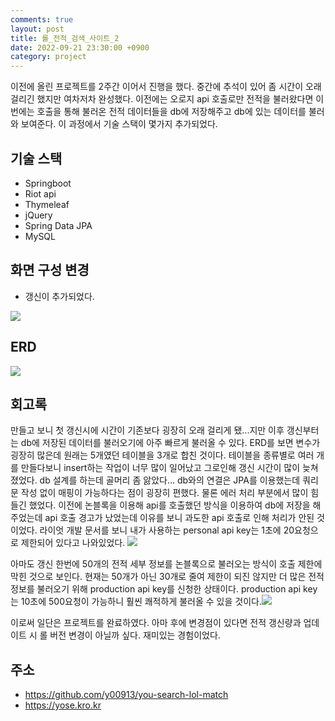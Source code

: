 ```yaml
---
comments: true
layout: post
title: 롤_전적_검색_사이트_2
date: 2022-09-21 23:30:00 +0900
category: project
---
```



이전에 올린 프로젝트를 2주간 이어서 진행을 했다. 중간에 추석이 있어 좀 시간이 오래 걸리긴 했지만 여차저차 완성했다. 이전에는 오로지 api 호출로만 전적을 불러왔다면 이번에는 호출을 통해 불러온 전적 데이터들을 db에 저장해주고 db에 있는 데이터를 불러와 보여준다. 이 과정에서 기술 스택이 몇가지 추가되었다.
## 기술 스택
- Springboot
- Riot api
- Thymeleaf
- jQuery
- Spring Data JPA
- MySQL

## 화면 구성 변경
- 갱신이 추가되었다.

![](https://velog.velcdn.com/images/y00913/post/ce3c4484-807c-4cc0-a391-8d8146a4e7cd/image.png)

## ERD
![](https://velog.velcdn.com/images/y00913/post/72a75dd5-18b2-49a1-afe3-340a16830614/image.png)


## 회고록
만들고 보니 첫 갱신시에 시간이 기존보다 굉장히 오래 걸리게 됐...지만 이후 갱신부터는 db에 저장된 데이터를 불러오기에 아주 빠르게 불러올 수 있다.
ERD를 보면 변수가 굉장히 많은데 원래는 5개였던 테이블을 3개로 합친 것이다. 테이블을 종류별로 여러 개를 만들다보니 insert하는 작업이 너무 많이 일어났고 그로인해 갱신 시간이 많이 늦쳐졌었다. db 설계를 하는데 골머리 좀 앓았다... db와의 연결은 JPA를 이용했는데 쿼리문 작성 없이 매핑이 가능하다는 점이 굉장히 편했다. 물론 에러 처리 부분에서 많이 힘들긴 했었다.
이전에 논블록을 이용해 api를 호출했던 방식을 이용하여 db에 저장을 해주었는데 api 호출 경고가 났었는데 이유를 보니 과도한 api 호출로 인해 처리가 안된 것이었다. 라이엇 개발 문서를 보니 내가 사용하는 personal api key는 1초에 20요청으로 제한되어 있다고 나와있었다. ![](https://velog.velcdn.com/images/y00913/post/d0dd2dc3-b156-47c1-8b16-349eabac7923/image.png)

아마도 갱신 한번에 50개의 전적 세부 정보를 논블록으로 불러오는 방식이 호출 제한에 막힌 것으로 보인다. 현재는 50개가 아닌 30개로 줄여 제한이 되진 않지만 더 많은 전적 정보를 불러오기 위해 production api key를 신청한 상태이다. production api key는 10초에 500요청이 가능하니 훨씬 쾌적하게 불러올 수 있을 것이다.![](https://velog.velcdn.com/images/y00913/post/82ef38d6-b21a-48fb-951a-0fbbecab0d5f/image.png)

이로써 일단은 프로젝트를 완료하였다. 아마 후에 변경점이 있다면 전적 갱신량과 업데이트 시 롤 버전 변경이 아닐까 싶다. 재미있는 경험이었다.

## 주소
- https://github.com/y00913/you-search-lol-match
- https://yose.kro.kr
